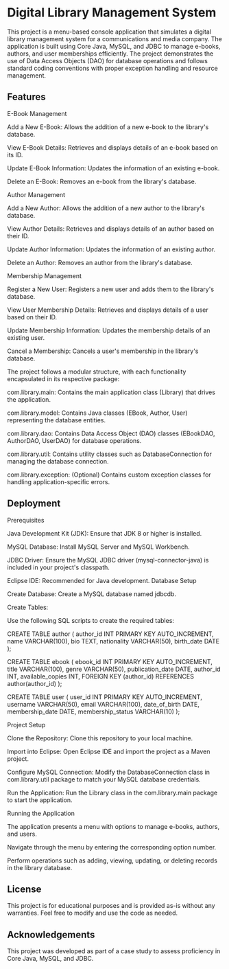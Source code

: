 
# Digital Library Management System

This project is a menu-based console application that simulates a digital library management system for a communications and media company. The application is built using Core Java, MySQL, and JDBC to manage e-books, authors, and user memberships efficiently. The project demonstrates the use of Data Access Objects (DAO) for database operations and follows standard coding conventions with proper exception handling and resource management.


## Features

E-Book Management

Add a New E-Book: Allows the addition of a new e-book to the library's database.

View E-Book Details: Retrieves and displays details of an e-book based on its ID.

Update E-Book Information: Updates the information of an existing e-book.

Delete an E-Book: Removes an e-book from the library's database.

Author Management

Add a New Author: Allows the addition of a new author to the library's database.

View Author Details: Retrieves and displays details of an author based on their ID.

Update Author Information: Updates the information of an existing author.

Delete an Author: Removes an author from the library's database.


Membership Management

Register a New User: Registers a new user and adds them to the library's database.

View User Membership Details: Retrieves and displays details of a user based on their ID.

Update Membership Information: Updates the membership details of an existing user.

Cancel a Membership: Cancels a user's membership in the library's database.



The project follows a modular structure, with each functionality encapsulated in its respective package:

com.library.main: Contains the main application class (Library) that drives the application.

com.library.model: Contains Java classes (EBook, Author, User) representing the database entities.

com.library.dao: Contains Data Access Object (DAO) classes (EBookDAO, AuthorDAO, UserDAO) for database operations.

com.library.util: Contains utility classes such as DatabaseConnection for managing the database connection.

com.library.exception: (Optional) Contains custom exception classes for handling application-specific errors.



## Deployment

Prerequisites

Java Development Kit (JDK): Ensure that JDK 8 or higher is installed.

MySQL Database: Install MySQL Server and MySQL Workbench.

JDBC Driver: Ensure the MySQL JDBC driver (mysql-connector-java) is included in your project's classpath.

Eclipse IDE: Recommended for Java development.
Database Setup

Create Database: Create a MySQL database named jdbcdb.

Create Tables: 

Use the following SQL scripts to create the required tables:

CREATE TABLE author (
    author_id INT PRIMARY KEY AUTO_INCREMENT,
    name VARCHAR(100),
    bio TEXT,
    nationality VARCHAR(50),
    birth_date DATE
);

CREATE TABLE ebook (
    ebook_id INT PRIMARY KEY AUTO_INCREMENT,
    title VARCHAR(100),
    genre VARCHAR(50),
    publication_date DATE,
    author_id INT,
    available_copies INT,
    FOREIGN KEY (author_id) REFERENCES author(author_id)
);

CREATE TABLE user (
    user_id INT PRIMARY KEY AUTO_INCREMENT,
    username VARCHAR(50),
    email VARCHAR(100),
    date_of_birth DATE,
    membership_date DATE,
    membership_status VARCHAR(10)
);

Project Setup

Clone the Repository: Clone this repository to your local machine.

Import into Eclipse: Open Eclipse IDE and import the project as a Maven project.

Configure MySQL Connection: Modify the DatabaseConnection class in com.library.util package to match your MySQL database credentials.

Run the Application: Run the Library class in the com.library.main package to start the application.

Running the Application

The application presents a menu with options to manage e-books, authors, and users.

Navigate through the menu by entering the corresponding option number.

Perform operations such as adding, viewing, updating, or deleting records in the library database.





## License

This project is for educational purposes and is provided as-is without any warranties. Feel free to modify and use the code as needed.
## Acknowledgements

This project was developed as part of a case study to assess proficiency in Core Java, MySQL, and JDBC.


